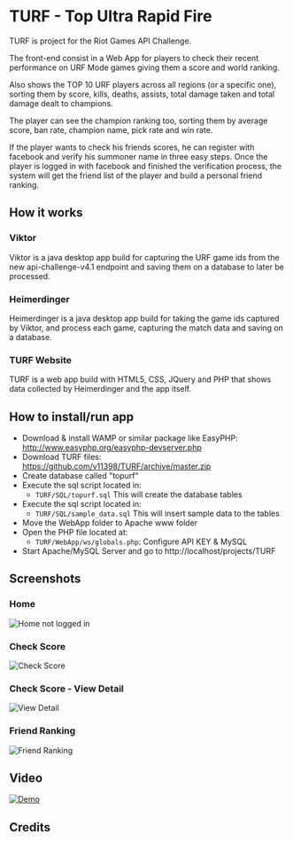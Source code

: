 # TURF - Top Ultra Rapid Fire
TURF is project for the Riot Games API Challenge.

The front-end consist in a Web App for players to check their recent performance on URF Mode games giving them a score and world ranking.

Also shows the TOP 10 URF players across all regions (or a specific one), sorting them by score, kills, deaths, assists, total damage taken and total damage dealt to champions.

The player can see the champion ranking too, sorting them by average score, ban rate, champion name, pick rate and win rate.

If the player wants to check his friends scores, he can register with facebook and verify his summoner name in three easy steps. Once the player is logged in with facebook and finished the verification process, the system will get the friend list of the player and build a personal friend ranking.

## How it works
### Viktor
Viktor is a java desktop app build for capturing the URF game ids from the new api-challenge-v4.1 endpoint and saving them on a database to later be processed.

### Heimerdinger
Heimerdinger is a java desktop app build for taking the game ids captured by Viktor, and process each game, capturing the match data and saving on a database.

### TURF Website
TURF is a web app build with HTML5, CSS, JQuery and PHP that shows data collected by Heimerdinger and the app itself.

## How to install/run app
* Download & install WAMP or similar package like EasyPHP: http://www.easyphp.org/easyphp-devserver.php
* Download TURF files: https://github.com/v11398/TURF/archive/master.zip
* Create database called "topurf"
* Execute the sql script located in:
  * `TURF/SQL/topurf.sql` This will create the database tables
* Execute the sql script located in:
  * `TURF/SQL/sample_data.sql` This will insert sample data to the tables
* Move the WebApp folder to Apache www folder
* Open the PHP file located at:
  * `TURF/WebApp/ws/globals.php`: Configure API KEY & MySQL
* Start Apache/MySQL Server and go to http://localhost/projects/TURF

## Screenshots
### Home
![Home not logged in](http://i.imgur.com/fu5BWSR.jpg)

### Check Score
![Check Score](http://i.imgur.com/3u9unYO.png)

### Check Score - View Detail
![View Detail](http://i.imgur.com/H2f47VM.png)

### Friend Ranking
![Friend Ranking](http://i.imgur.com/8WSjjsj.png)

## Video
[![Demo](http://img.youtube.com/vi/BuDXIS-qOyI/0.jpg)](http://www.youtube.com/watch?v=BuDXIS-qOyI)
## Credits

